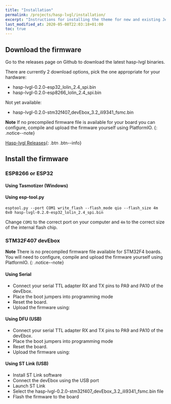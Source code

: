 ```yaml
---
title: "Installation"
permalink: /projects/hasp-lvgl/installation/
excerpt: "Instructions for installing the theme for new and existing Jekyll based sites."
last_modified_at: 2020-05-08T22:03:18+01:00
toc: true
---
```


## Download the firmware

Go to the releases page on Github to download the latest hasp-lvgl binaries.

There are currently 2 download options, pick the one appropriate for your hardware:
- hasp-lvgl-0.2.0-esp32_lolin_2.4_spi.bin
- hasp-lvgl-0.2.0-esp8266_lolin_2.4_spi.bin

Not yet available:
- hasp-lvgl-0.2.0-stm32f407_devEbox_3.2_ili9341_fsmc.bin

**Note** If no precompiled firmware file is available for your board you can configure, compile and upload the firmware yourself using PlatformIO.
{: .notice--note}

[<i class="fas fa-download"></i> Hasp-lvgl Releases](https://github.com/fvanroie/hasp-lvgl/releases){: .btn .btn--info}


## Install the firmware

### ESP8266 or ESP32

#### Using Tasmotizer (Windows)

#### Using esp-tool.py

```
esptool.py --port COM1 write_flash --flash_mode qio --flash_size 4m 0x0 hasp-lvgl-0.2.0-esp32_lolin_2.4_spi.bin
```

Change `COM1` to the correct port on your computer and `4m` to the correct size of the internal flash chip.

### STM32F407 devEbox

**Note** There is no precompiled firmware file available for STM32F4 boards. You will need to configure, compile and upload the firmware yourself using PlatformIO.
{: .notice--note}

#### Using Serial

- Connect your serial TTL adapter RX and TX pins to PA9 and PA10 of the devEbox.
- Place the boot jumpers into programming mode
- Reset the board.
- Upload the firmware using:

#### Using DFU (USB)

- Connect your serial TTL adapter RX and TX pins to PA9 and PA10 of the devEbox.
- Place the boot jumpers into programming mode
- Reset the board.
- Upload the firmware using:

#### Using ST Link (USB)

- Install ST Link software
- Connect the devEbox using the USB port
- Launch ST Link
- Select the hasp-lvgl-0.2.0-stm32f407_devEbox_3.2_ili9341_fsmc.bin file
- Flash the firmware to the board